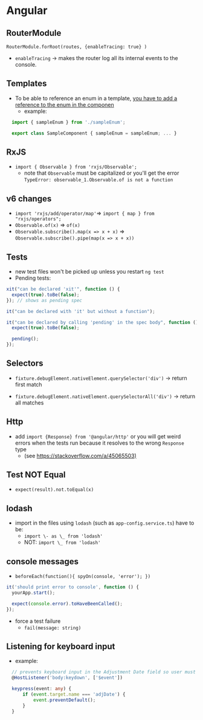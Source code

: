 # Angular

## RouterModule

`RouterModule.forRoot(routes, {enableTracing: true} )`

- `enableTracing` → makes the router log all its internal events to the console.

## Templates

- To be able to reference an enum in a template, [you have to add a reference to the enum in the componen](https://stackoverflow.com/questions/45361006/using-enums-in-angular2-view-templates/45361066#45361066)
  - example:

```typescript
  import { sampleEnum } from './sampleEnum';

  export class SampleComponent { sampleEnum = sampleEnum; ... }
```

## RxJS

- `import { Observable } from 'rxjs/Observable';`
  - note that `Observable` must be capitalized or you'll get the error `TypeError: observable_1.Observable.of is not a function`

## v6 changes

- `import 'rxjs/add/operator/map'`=> `import { map } from "rxjs/operators";`
- `Observable.of(x)` => `of(x)`
- `Observable.subscribe().map(x => x + x)` => `Observable.subscribe().pipe(map(x => x + x))`

## Tests

- new test files won't be picked up unless you restart `ng test`
- Pending tests:

```typescript
xit("can be declared 'xit'", function () {
  expect(true).toBe(false);
}); // shows as pending spec

it("can be declared with 'it' but without a function");

it("can be declared by calling 'pending' in the spec body", function () {
  expect(true).toBe(false);

  pending();
});
```

## Selectors

- `fixture.debugElement.nativeElement.querySelector('div')` → return first match

- `fixture.debugElement.nativeElement.querySelectorAll('div')` → return all matches

## Http

- add `import {Response} from '@angular/http'` or you will get weird errors when the tests run because it resolves to the wrong `Response` type
  - (see <https://stackoverflow.com/a/45065503)>

## Test NOT Equal

- `expect(result).not.toEqual(x)`

## lodash

- import in the files using `lodash` (such as `app-config.service.ts`) have to be:
  - `import \- as \_ from 'lodash'`
  - NOT: `import \_ from 'lodash'`

## console messages

- `beforeEach(function(){ spyOn(console, 'error'); })`

```typescript
it('should print error to console', function () {
  yourApp.start();

  expect(console.error).toHaveBeenCalled();
});
```

- force a test failure
  - `fail(message: string)`

## Listening for keyboard input

- example:

```typescript
  // prevents keyboard input in the Adjustment Date field so user must use DatePicker
  @HostListener('body:keydown', ['$event'])

  keypress(event: any) {
      if (event.target.name === 'adjDate') {
          event.preventDefault();
      }
  }
```
